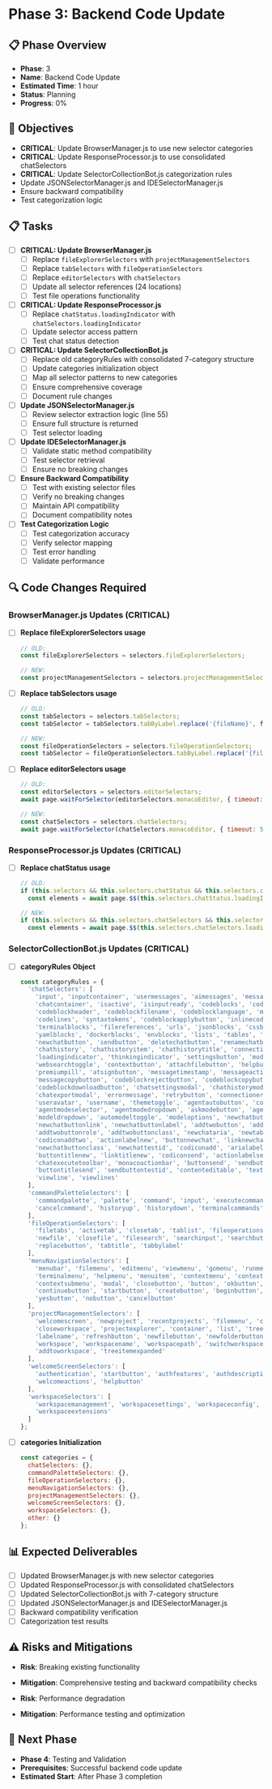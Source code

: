# Phase 3: Backend Code Update

## 📋 Phase Overview
- **Phase**: 3
- **Name**: Backend Code Update
- **Estimated Time**: 1 hour
- **Status**: Planning
- **Progress**: 0%

## 🎯 Objectives
- **CRITICAL**: Update BrowserManager.js to use new selector categories
- **CRITICAL**: Update ResponseProcessor.js to use consolidated chatSelectors
- **CRITICAL**: Update SelectorCollectionBot.js categorization rules
- Update JSONSelectorManager.js and IDESelectorManager.js
- Ensure backward compatibility
- Test categorization logic

## 📋 Tasks
- [ ] **CRITICAL: Update BrowserManager.js**
  - [ ] Replace `fileExplorerSelectors` with `projectManagementSelectors`
  - [ ] Replace `tabSelectors` with `fileOperationSelectors`
  - [ ] Replace `editorSelectors` with `chatSelectors`
  - [ ] Update all selector references (24 locations)
  - [ ] Test file operations functionality

- [ ] **CRITICAL: Update ResponseProcessor.js**
  - [ ] Replace `chatStatus.loadingIndicator` with `chatSelectors.loadingIndicator`
  - [ ] Update selector access pattern
  - [ ] Test chat status detection

- [ ] **CRITICAL: Update SelectorCollectionBot.js**
  - [ ] Replace old categoryRules with consolidated 7-category structure
  - [ ] Update categories initialization object
  - [ ] Map all selector patterns to new categories
  - [ ] Ensure comprehensive coverage
  - [ ] Document rule changes

- [ ] **Update JSONSelectorManager.js**
  - [ ] Review selector extraction logic (line 55)
  - [ ] Ensure full structure is returned
  - [ ] Test selector loading

- [ ] **Update IDESelectorManager.js**
  - [ ] Validate static method compatibility
  - [ ] Test selector retrieval
  - [ ] Ensure no breaking changes

- [ ] **Ensure Backward Compatibility**
  - [ ] Test with existing selector files
  - [ ] Verify no breaking changes
  - [ ] Maintain API compatibility
  - [ ] Document compatibility notes

- [ ] **Test Categorization Logic**
  - [ ] Test categorization accuracy
  - [ ] Verify selector mapping
  - [ ] Test error handling
  - [ ] Validate performance

## 🔍 Code Changes Required

### BrowserManager.js Updates (CRITICAL)
- [ ] **Replace fileExplorerSelectors usage**
  ```javascript
  // OLD:
  const fileExplorerSelectors = selectors.fileExplorerSelectors;
  
  // NEW:
  const projectManagementSelectors = selectors.projectManagementSelectors;
  ```

- [ ] **Replace tabSelectors usage**
  ```javascript
  // OLD:
  const tabSelectors = selectors.tabSelectors;
  const tabSelector = tabSelectors.tabByLabel.replace('{fileName}', fileName);
  
  // NEW:
  const fileOperationSelectors = selectors.fileOperationSelectors;
  const tabSelector = fileOperationSelectors.tabByLabel.replace('{fileName}', fileName);
  ```

- [ ] **Replace editorSelectors usage**
  ```javascript
  // OLD:
  const editorSelectors = selectors.editorSelectors;
  await page.waitForSelector(editorSelectors.monacoEditor, { timeout: 5000 });
  
  // NEW:
  const chatSelectors = selectors.chatSelectors;
  await page.waitForSelector(chatSelectors.monacoEditor, { timeout: 5000 });
  ```

### ResponseProcessor.js Updates (CRITICAL)
- [ ] **Replace chatStatus usage**
  ```javascript
  // OLD:
  if (this.selectors && this.selectors.chatStatus && this.selectors.chatStatus.loadingIndicator) {
    const elements = await page.$$(this.selectors.chatStatus.loadingIndicator);
  
  // NEW:
  if (this.selectors && this.selectors.chatSelectors && this.selectors.chatSelectors.loadingIndicator) {
    const elements = await page.$$(this.selectors.chatSelectors.loadingIndicator);
  ```

### SelectorCollectionBot.js Updates (CRITICAL)
- [ ] **categoryRules Object**
  ```javascript
  const categoryRules = {
    'chatSelectors': [
      'input', 'inputcontainer', 'usermessages', 'aimessages', 'messagescontainer',
      'chatcontainer', 'isactive', 'isinputready', 'codeblocks', 'codeblockcontent',
      'codeblockheader', 'codeblockfilename', 'codeblocklanguage', 'monacoeditor',
      'codelines', 'syntaxtokens', 'codeblockapplybutton', 'inlinecode', 'codespans',
      'terminalblocks', 'filereferences', 'urls', 'jsonblocks', 'cssblocks', 'sqlblocks',
      'yamlblocks', 'dockerblocks', 'envblocks', 'lists', 'tables', 'syntaxclasses',
      'newchatbutton', 'sendbutton', 'deletechatbutton', 'renamechatbutton',
      'chathistory', 'chathistoryitem', 'chathistorytitle', 'connectionstatus',
      'loadingindicator', 'thinkingindicator', 'settingsbutton', 'modelselector',
      'websearchtoggle', 'contextbutton', 'attachfilebutton', 'helpbutton',
      'premiumpill', 'atsignbutton', 'messagetimestamp', 'messageactions',
      'messagecopybutton', 'codeblockrejectbutton', 'codeblockcopybutton',
      'codeblockdownloadbutton', 'chatsettingsmodal', 'chathistorymodal',
      'chatexportmodal', 'errormessage', 'retrybutton', 'connectionerror',
      'useravatar', 'username', 'themetoggle', 'agentautobutton', 'contextpercentage',
      'agentmodeselector', 'agentmodedropdown', 'askmodebutton', 'agentmodebutton',
      'modeldropdown', 'automodeltoggle', 'modeloptions', 'newchatbuttoncommand',
      'newchatbuttonlink', 'newchatbuttonlabel', 'addtwobutton', 'addtwobuttontab',
      'addtwobuttonrole', 'addtwobuttonclass', 'newchataria', 'newtabaria',
      'codiconaddtwo', 'actionlabelnew', 'buttonnewchat', 'linknewchat',
      'newchatbuttonclass', 'newchattestid', 'codiconadd', 'arialabeladd',
      'buttontitlenew', 'linktitlenew', 'codiconsend', 'actionlabelsend',
      'chatexecutetoolbar', 'monacoactionbar', 'buttonsend', 'sendbuttonclass',
      'buttontitlesend', 'sendbuttontestid', 'contenteditable', 'textarea',
      'viewline', 'viewlines'
    ],
    'commandPaletteSelectors': [
      'commandpalette', 'palette', 'command', 'input', 'executecommand',
      'cancelcommand', 'historyup', 'historydown', 'terminalcommands'
    ],
    'fileOperationSelectors': [
      'filetabs', 'activetab', 'closetab', 'tablist', 'fileoperations',
      'newfile', 'closefile', 'filesearch', 'searchinput', 'searchbutton',
      'replacebutton', 'tabtitle', 'tabbylabel'
    ],
    'menuNavigationSelectors': [
      'menubar', 'filemenu', 'editmenu', 'viewmenu', 'gomenu', 'runmenu',
      'terminalmenu', 'helpmenu', 'menuitem', 'contextmenu', 'contextmenuitem',
      'contextsubmenu', 'modal', 'closebutton', 'button', 'okbutton',
      'continuebutton', 'startbutton', 'createbutton', 'beginbutton',
      'yesbutton', 'nobutton', 'cancelbutton'
    ],
    'projectManagementSelectors': [
      'welcomescreen', 'newproject', 'recentprojects', 'filemenu', 'closefolder',
      'closeworkspace', 'projectexplorer', 'container', 'list', 'tree', 'rows',
      'labelname', 'refreshbutton', 'newfilebutton', 'newfolderbutton',
      'workspace', 'workspacename', 'workspacepath', 'switchworkspace',
      'addtoworkspace', 'treeitemexpanded'
    ],
    'welcomeScreenSelectors': [
      'authentication', 'startbutton', 'authfeatures', 'authdescription',
      'welcomeactions', 'helpbutton'
    ],
    'workspaceSelectors': [
      'workspacemanagement', 'workspacesettings', 'workspaceconfig',
      'workspaceextensions'
    ]
  };
  ```

- [ ] **categories Initialization**
  ```javascript
  const categories = {
    chatSelectors: {},
    commandPaletteSelectors: {},
    fileOperationSelectors: {},
    menuNavigationSelectors: {},
    projectManagementSelectors: {},
    welcomeScreenSelectors: {},
    workspaceSelectors: {},
    other: {}
  };
  ```

## 📊 Expected Deliverables
- [ ] Updated BrowserManager.js with new selector categories
- [ ] Updated ResponseProcessor.js with consolidated chatSelectors
- [ ] Updated SelectorCollectionBot.js with 7-category structure
- [ ] Updated JSONSelectorManager.js and IDESelectorManager.js
- [ ] Backward compatibility verification
- [ ] Categorization test results

## ⚠️ Risks and Mitigations
- **Risk**: Breaking existing functionality
- **Mitigation**: Comprehensive testing and backward compatibility checks

- **Risk**: Performance degradation
- **Mitigation**: Performance testing and optimization

## 🚀 Next Phase
- **Phase 4**: Testing and Validation
- **Prerequisites**: Successful backend code update
- **Estimated Start**: After Phase 3 completion
